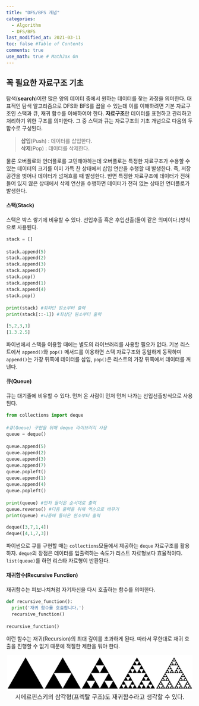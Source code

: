 ```yaml
---
title: "DFS/BFS 개념"
categories: 
  - Algorithm
  - DFS/BFS
last_modified_at: 2021-03-11
toc: false #Table of Contents
comments: true
use_math: true # MathJax On
---
```


## 꼭 필요한 자료구조 기초

탐색(**search**)이란 많은 양의 데이터 중에서 원하는 데이터를 찾는 과정을 의미한다. 대표적인 탐색 알고리즘으로 DFS와 BFS를 꼽을 수 있는데 이를 이해하려면 기본 자료구조인 스택과 큐, 재귀 함수를 이해하여야 한다. **자료구조**란 데이터를 표현하고 관리하고 처리하기 위한 구조를 의미한다. 그 중 스택과 큐는 자료구조의 기초 개념으로 다음의 두 함수로 구성된다.
> **삽입**(Push) : 데이터를 삽입한다. <br>
> **삭제**(Pop) : 데이터를 삭제한다.

물론 오버플로와 언더플로를 고민해야하는데 오버플로는 특정한 자료구조가 수용할 수 있는 데이터의 크기를 이미 가득 찬 상태에서 삽입 연산을 수행할 때 발생한다. 즉, 저장 공간을 벗어나 데이터가 넘쳐흐를 때 발생한다. 반면 특정한 자료구조에 데이터가 전혀 들어 있지 않은 상태에서 삭제 연산을 수행하면 데이터가 전혀 없는 상태인 언더플로가 발생한다.

#### 스택(Stack)

스택은 박스 쌓기에 비유할 수 있다. 선입후출 혹은 후입선출(둘이 같은 의미이다.)방식으로 사용된다.
```python
stack = []

stack.append(5)
stack.append(2)
stack.append(3)
stack.append(7)
stack.pop()
stack.append(1)
stack.append(4)
stack.pop()

print(stack) #최하단 원소부터 출력
print(stack[::-1]) #최상단 원소부터 출력
```
```python
[5,2,3,1]
[1.3.2.5]
```
파이썬에서 스택을 이용할 때에는 별도의 라이브러리를 사용할 필요가 없다. 기본 리스트에서 `append()`와 `pop()` 메서드를 이용하면 스택 자료구조와 동일하게 동작하며 `append()`는 가장 뒤쪽에 데이터를 삽입, `pop()`은 리스트의 가장 뒤쪽에서 데이터를 꺼낸다.

#### 큐(Queue)
큐는 대기줄에 비유할 수 있다. 먼저 온 사람이 먼저 먼저 나가는 선입선출방식으로 사용된다.
```python
from collections import deque

#큐(Queue) 구현을 위해 deque 라이브러리 사용
queue = deque()

queue.append(5)
queue.append(2)
queue.append(3)
queue.append(7)
queue.popleft()
queue.append(1)
queue.append(4)
queue.popleft()

print(queue) #먼저 들어온 순서대로 출력
queue.reverse() #다음 출력을 위해 역순으로 바꾸기
print(queue) #나중에 들어온 원소부터 출력
```
```python
deque([3,7,1,4])
deque([4,1,7,3])
```
파이썬으로 큐를 구현할 때는 `collections`모듈에서 제공하는 `deque` 자료구조를 활용하자. `deque`의 장점은 데이터를 입출력하는 속도가 리스트 자료형보다 효율적이다. `list(queue)`를 하면 리스타 자료형이 반환된다.

#### 재귀함수(Recursive Function)

재귀함수는 피보나치처럼 자기자신을 다시 호출하는 함수를 의미한다.
```python
def recursive_function():
  print('재귀 함수를 호출합니다.')
  recursive_function()

recursive_function()
```
이런 함수는 재귀(Recursion)의 최대 깊이를 초과하게 된다. 따라서 무한대로 재귀 호출을 진행할 수 없기 때문에 적절한 제한을 둬야 한다.
<center><img src="/assets/images/dfs,bfs_1.png" width="500" ></center>
<center><font size="3em">시에르핀스키의 삼각형(프렉탈 구조)도 재귀함수라고 생각할 수 있다.</font></center>
